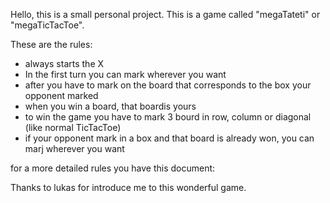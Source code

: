 Hello, this is a small personal project.
This is a game called "megaTateti" or "megaTicTacToe".

These are the rules:
- always starts the X
- In the first turn you can mark wherever you want
- after you have to mark on the board that corresponds to the box your opponent marked
- when you win a board, that boardis yours
- to win the game you have to mark 3 bourd in row, column or diagonal (like normal TicTacToe)
- if your opponent mark in a box and that board is already won, you can marj wherever you want

for a more detailed rules you have this document:

Thanks to lukas for introduce me to this wonderful game.
